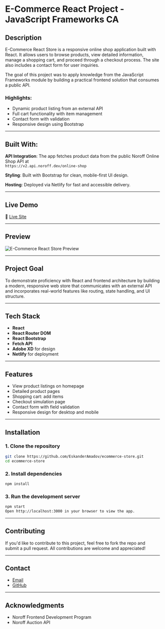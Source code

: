 # E-Commerce React Project - JavaScript Frameworks CA

## Description

E-Commerce React Store is a responsive online shop application built with React. It allows users to browse products, view detailed information, manage a shopping cart, and proceed through a checkout process. The site also includes a contact form for user inquiries.

The goal of this project was to apply knowledge from the JavaScript Frameworks module by building a practical frontend solution that consumes a public API.


### Highlights:
- Dynamic product listing from an external API
- Full cart functionality with item management
- Contact form with validation
- Responsive design using Bootstrap

---

## Built With:

**API Integration**: The app fetches product data from the public Noroff Online Shop API at  
`https://v2.api.noroff.dev/online-shop`

**Styling**: Built with Bootstrap for clean, mobile-first UI design.

**Hosting**: Deployed via Netlify for fast and accessible delivery.


---

## Live Demo

🔗 [Live Site](https://bucolic-lokum-7d5416.netlify.app/)  

---


## Preview

![E-Commerce React Store Preview](./amadovshop.png)  


---

## Project Goal

To demonstrate proficiency with React and frontend architecture by building a modern, responsive web store that communicates with an external API and incorporates real-world features like routing, state handling, and UI structure.

---

## Tech Stack

- **React**
- **React Router DOM**
- **React Bootstrap**
- **Fetch API**
- **Adobe XD** for design
- **Netlify** for deployment

---

## Features

- View product listings on homepage
- Detailed product pages
- Shopping cart: add items
- Checkout simulation page
- Contact form with field validation
- Responsive design for desktop and mobile

---

## Installation

### 1. Clone the repository

```bash
git clone https://github.com/EskanderAmadov/ecommerce-store.git
cd ecommerce-store
```

### 2. Install dependencies
```bash
npm install
```

### 3. Run the development server
```bash
npm start
Open http://localhost:3000 in your browser to view the app.
```


---

## Contributing

If you'd like to contribute to this project, feel free to fork the repo and submit a pull request. All contributions are welcome and appreciated!


---

## Contact 

- [Email](eskander.amadov@gmail.com)
- [GitHub](https://github.com/EskanderAmadov)


---

## Acknowledgments

- Noroff Frontend Development Program
- Noroff Auction API
